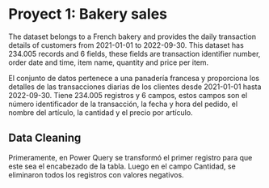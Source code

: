 # Proyect 1: Bakery sales

<p> The  dataset belongs to a French bakery and provides the daily transaction details of customers from 2021-01-01 to 2022-09-30. This dataset has 234.005 records and 6 fields, these fields are transaction identifier number, order date and time, item name, quantity and price per item. </p>

<p>  El conjunto de datos pertenece a una panadería francesa y proporciona los detalles de las transacciones diarias de los clientes desde 2021-01-01 hasta 2022-09-30. Tiene 234.005 registros y 6 campos, estos campos son el número identificador de la transacción, la fecha y hora del pedido, el nombre del artículo, la cantidad y el precio por artículo. </p>

## Data Cleaning

Primeramente, en Power Query se transformó el primer registro para que este sea el encabezado de la tabla. Luego en el campo Cantidad, se eliminaron todos los registros con valores negativos.
